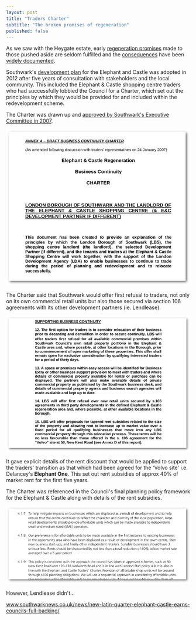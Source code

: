 ```yaml
---
layout: post
title: "Traders Charter"
subtitle: "The broken promises of regeneration"
published: false
---
```

As we saw with the Heygate estate, early [regeneration promises](http://heygatewashome.org/displacement.html) made to those pushed aside are seldom fulfilled and the [consequences](http://35percent.org/2013-06-08-the-heygate-diaspora/) have been [widely documented](http://www.reuters.com/article/us-britain-london-housing-idUSKCN0SD0OV20151019). 

Southwark's [development plan](http://www.southwark.gov.uk/assets/attach/1817/1.0.5%20Elephant%20%26%20Castle%20SPD%20OAPF.pdf) for the Elephant and Castle was adopted in 2012 after five years of consultation with stakeholders and the local community. This included the Elephant & Castle shopping centre traders who had successfully lobbied the Council for a Charter, which set out the principles by which they would be provided for and included within the redevelopment scheme. 

The Charter was drawn up and [approved by Southwark's Executive Committee in 2007](http://moderngov.southwark.gov.uk/Data/Overview%20&%20Scrutiny%20Committee/20070709/Agenda/Attachment%202.pdf).

![](/img/lbstraderscharter.png)

The Charter said that Southwark would offer first refusal to traders, not only on its own commercial retail units but also those secured via section 106 agreements with its other development partners (ie. Lendlease). 


![](/img/lbstraderscharterextract.png)

It gave explicit details of the rent discount that would be applied to support the traders' transition as that which had been agreed for the 'Volvo site' i.e. Delancey's __Elephant One__. This set out rent subsidies of approx 40% of market rent for the first five years.

The Charter was referenced in the Council's final planning policy framework for the Elephant & Castle along with details of the rent subsidies.

![](/img/charterspd.png)     

However, Lendlease didn't...

www.southwarknews.co.uk/news/new-latin-quarter-elephant-castle-earns-councils-full-backing/
